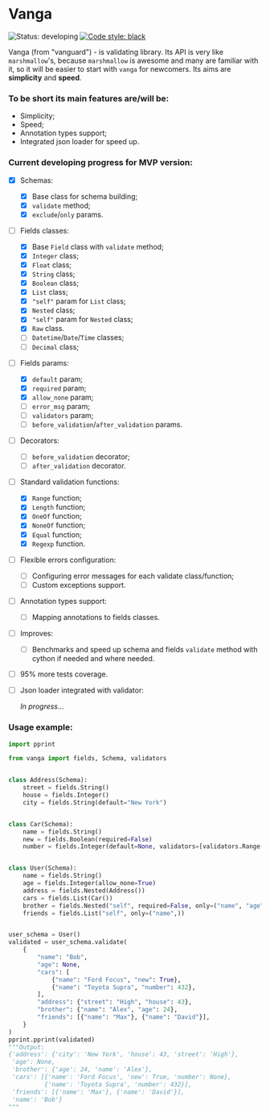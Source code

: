 # Vanga

![Status: developing](https://img.shields.io/badge/status-developing-red.svg) 
[![Code style: black](https://img.shields.io/badge/code%20style-black-000000.svg)](https://github.com/ambv/black)

Vanga (from "vanguard") - is validating library. 
Its API is very like ```marshmallow```'s, 
because ```marshmallow``` is awesome and many are familiar with it, 
so it will be easier to start with ```vanga``` for newcomers. 
Its aims are __simplicity__ and __speed__.

### To be short its main features are/will be:
- Simplicity;
- Speed;
- Annotation types support;
- Integrated json loader for speed up.

### Current developing progress for MVP version:
- [x] Schemas:
  - [x] Base class for schema building;
  - [x] ```validate``` method;
  - [x] ```exclude```/```only``` params.
- [ ] Fields classes:
  - [x] Base ```Field``` class with ```validate``` method;
  - [x] ```Integer``` class;
  - [x] ```Float``` class;
  - [x] ```String``` class;
  - [x] ```Boolean``` class;
  - [x] ```List``` class;
  - [x] ```"self"``` param for ```List``` class;
  - [x] ```Nested``` class;
  - [x] ```"self"``` param for ```Nested``` class;
  - [x] ```Raw``` class.
  - [ ] ```Datetime```/```Date```/```Time``` classes;
  - [ ] ```Decimal``` class;
- [ ] Fields params:
  - [x] ```default``` param;
  - [x] ```required``` param;
  - [x] ```allow_none``` param;
  - [ ] ```error_msg``` param;
  - [ ] ```validators``` param;
  - [ ] ```before_validation```/```after_validation``` params.
- [ ] Decorators:
  - [ ] ```before_validation``` decorator;
  - [ ] ```after_validation``` decorator.
- [ ] Standard validation functions:
  - [x] ```Range``` function;
  - [x] ```Length``` function;
  - [x] ```OneOf``` function;
  - [x] ```NoneOf``` function;
  - [x] ```Equal``` function;
  - [x] ```Regexp``` function.
- [ ] Flexible errors configuration:
  - [ ] Configuring error messages for each validate class/function;
  - [ ] Custom exceptions support.
- [ ] Annotation types support:
  - [ ] Mapping annotations to fields classes.
- [ ] Improves:
  - [ ] Benchmarks and speed up schema and fields ```validate``` 
method with cython if needed and where needed.
- [ ] 95% more tests coverage.
- [ ] Json loader integrated with validator:
  
  _In progress_...

### Usage example:
```python
import pprint

from vanga import fields, Schema, validators


class Address(Schema):
    street = fields.String()
    house = fields.Integer()
    city = fields.String(default="New York")


class Car(Schema):
    name = fields.String()
    new = fields.Boolean(required=False)
    number = fields.Integer(default=None, validators=[validators.Range(1, 999)])


class User(Schema):
    name = fields.String()
    age = fields.Integer(allow_none=True)
    address = fields.Nested(Address())
    cars = fields.List(Car())
    brother = fields.Nested("self", required=False, only=("name", "age"))
    friends = fields.List("self", only=("name",))


user_schema = User()
validated = user_schema.validate(
    {
        "name": "Bob",
        "age": None,
        "cars": [
            {"name": "Ford Focus", "new": True},
            {"name": "Toyota Supra", "number": 432},
        ],
        "address": {"street": "High", "house": 43},
        "brother": {"name": "Alex", "age": 24},
        "friends": [{"name": "Max"}, {"name": "David"}],
    }
)
pprint.pprint(validated)
"""Output:
{'address': {'city': 'New York', 'house': 43, 'street': 'High'},
 'age': None,
 'brother': {'age': 24, 'name': 'Alex'},
 'cars': [{'name': 'Ford Focus', 'new': True, 'number': None},
          {'name': 'Toyota Supra', 'number': 432}],
 'friends': [{'name': 'Max'}, {'name': 'David'}],
 'name': 'Bob'}
"""
```
